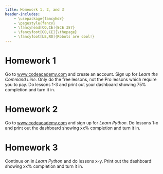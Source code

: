 ```yaml
---
title: Homework 1, 2, and 3
header-includes:
    - \usepackage{fancyhdr}
    - \pagestyle{fancy}
    - \fancyhead[CO,CE]{ECE 387}
    - \fancyfoot[CO,CE]{\thepage}
    - \fancyfoot[LE,RO]{Robots are cool!}
---
```


# Homework 1

Go to www.codeacademy.com and create an account. Sign up for *Learn the Command Line*.
Only do the free lessons, not the Pro lessons which require you to pay. Do lessons
1-3 and print out your dashboard showing 75% completion and turn it in.

# Homework 2

Go to www.codeacademy.com and sign up for *Learn Python*. Do lessons 1-x and print
out the dashboard showing xx% completion and turn it in.

# Homework 3

Continue on in *Learn Python* and do lessons x-y. Print out the dashboard showing
xx% completion and turn it in.
